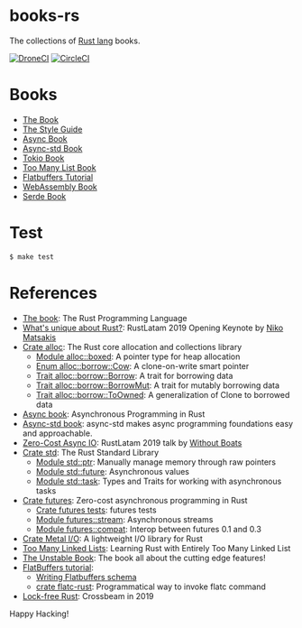 # books-rs

The collections of [Rust lang] books.

[![DroneCI]](https://cloud.drone.io/keithnoguchi/books-rs)
[![CircleCI]](https://circleci.com/gh/keithnoguchi/workflows/books-rs)

[Rust lang]: https://www.rust-lang.org
[DroneCI]: https://cloud.drone.io/api/badges/keithnoguchi/books-rs/status.svg
[CircleCI]: https://circleci.com/gh/keithnoguchi/books-rs.svg?style=svg

# Books

- [The Book]
- [The Style Guide]
- [Async Book]
- [Async-std Book]
- [Tokio Book]
- [Too Many List Book]
- [Flatbuffers Tutorial]
- [WebAssembly Book]
- [Serde Book]

[the book]: https://doc.rust-lang.org/stable/book/
[the style guide]: https://doc.rust-lang.org/1.0.0/style/README.html
[async book]: https://rust-lang.github.io/async-book/
[async-std book]: https://book.async.rs/
[tokio book]: https://github.com/tokio-rs/book/blob/master/SUMMARY.md
[too many list book]: http://rust-unofficial.github.io/too-many-lists/
[flatbuffers tutorial]: https://google.github.io/flatbuffers/flatbuffers_guide_tutorial.html
[webassembly book]: https://pragprog.com/book/khrust/programming-webassembly-with-rust
[serde book]: https://serde.rs

# Test

```sh
$ make test
```

# References

- [The book]: The Rust Programming Language
- [What's unique about Rust?]: RustLatam 2019 Opening Keynote by [Niko Matsakis]
- [Crate alloc]: The Rust core allocation and collections library
  - [Module alloc::boxed]: A pointer type for heap allocation
  - [Enum alloc::borrow::Cow]: A clone-on-write smart pointer
  - [Trait alloc::borrow::Borrow]: A trait for borrowing data
  - [Trait alloc::borrow::BorrowMut]: A trait for mutably borrowing data
  - [Trait alloc::borrow::ToOwned]: A generalization of Clone to borrowed data
- [Async book]: Asynchronous Programming in Rust
- [Async-std book]: async-std makes async programming foundations easy and approachable.
- [Zero-Cost Async IO]: RustLatam 2019 talk by [Without Boats]
- [Crate std]: The Rust Standard Library
  - [Module std::ptr]: Manually manage memory through raw pointers
  - [Module std::future]: Asynchronous values
  - [Module std::task]: Types and Traits for working with asynchronous tasks
- [Crate futures]: Zero-cost asynchronous programming in Rust
  - [Crate futures tests]: futures tests
  - [Module futures::stream]: Asynchronous streams
  - [Module futures::compat]: Interop between futures 0.1 and 0.3
- [Crate Metal I/O]: A lightweight I/O library for Rust
- [Too Many Linked Lists]: Learning Rust with Entirely Too Many Linked List
- [The Unstable Book]: The book all about the cutting edge features!
- [FlatBuffers tutorial]:
  - [Writing Flatbuffers schema]
  - [crate flatc-rust]: Programmatical way to invoke flatc command
- [Lock-free Rust]: Crossbeam in 2019

[What's unique about Rust?]: https://www.youtube.com/watch?v=jQOZX0xkrWA
[Crate alloc]: https://doc.rust-lang.org/alloc/index.html
[Module alloc::boxed]: https://doc.rust-lang.org/alloc/boxed/index.html
[Enum alloc::borrow::Cow]: https://doc.rust-lang.org/alloc/borrow/enum.Cow.html
[Trait alloc::borrow::Borrow]: https://doc.rust-lang.org/alloc/borrow/trait.Borrow.html
[Trait alloc::borrow::BorrowMut]: https://doc.rust-lang.org/alloc/borrow/trait.BorrowMut.html
[Trait alloc::borrow::ToOwned]: https://doc.rust-lang.org/alloc/borrow/trait.ToOwned.html
[Primitive Type pointer]: https://doc.rust-lang.org/std/primitive.pointer.html
[Module std::ptr]: https://doc.rust-lang.org/std/ptr/index.html
[Too Many Linked Lists]: http://rust-unofficial.github.io/too-many-lists/
[Build a Timer]:  https://rust-lang.github.io/async-book/02_execution/03_wakeups.html#applied-build-a-timer
[Build an Executor]: https://rust-lang.github.io/async-book/02_execution/04_executor.html
[Zero-Cost Async IO]: https://www.youtube.com/watch?v=skos4B5x7qE
[Crate std]: https://doc.rust-lang.org/std/index.html
[Module std::future]: https://doc.rust-lang.org/std/future/index.html
[Module std::task]: https://doc.rust-lang.org/std/task/index.html
[Crate futures]: https://rust-lang-nursery.github.io/futures-api-docs/0.3.0-alpha.19/futures/index.html
[Crate futures tests]: https://github.com/rust-lang-nursery/futures-rs/tree/master/futures/tests
[Module futures::stream]: https://rust-lang-nursery.github.io/futures-api-docs/0.3.0-alpha.19/futures/stream/index.html
[Module futures::compat]: https://rust-lang-nursery.github.io/futures-api-docs/0.3.0-alpha.19/futures/compat/index.html
[Niko Matsakis]: https://twitter.com/nikomatsakis
[Without Boats]: https://github.com/withoutboats
[Crate Metal I/O]: https://github.com/tokio-rs/mio
[Crate crossbeam]: https://docs.rs/crossbeam/0.7.3/crossbeam/
[Crate parking_lot]: https://docs.rs/parking_lot/0.1.0/parking_lot/
[Crate diesel]: https://diesel.rs/guides/getting-started/
[the unstable book]: https://doc.rust-lang.org/nightly/unstable-book/
[flatbuffers tutorial]: https://google.github.io/flatbuffers/flatbuffers_guide_tutorial.html
[writing flatbuffers schema]: https://google.github.io/flatbuffers/flatbuffers_guide_writing_schema.html
[crate flatc-rust]: https://docs.rs/flatc-rust/0.1.2/flatc_rust/#examples
[lock-free rust]: https://stjepang.github.io/2019/01/29/lock-free-rust-crossbeam-in-2019.html

Happy Hacking!
